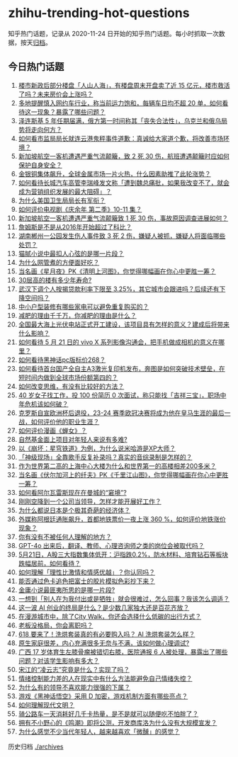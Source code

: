 # zhihu-trending-hot-questions

知乎热门话题，记录从 2020-11-24
日开始的知乎热门话题。每小时抓取一次数据，按天[归档](./archives)。

## 今日热门话题

<!-- BEGIN -->
<!-- 最后更新时间 Wed May 22 2024 01:00:33 GMT+0800 (China Standard Time) -->

1. [楼市新政后部分楼盘「人山人海」，有楼盘周末开盘卖了近 15 亿元，楼市救活了吗？未来房价会上涨吗？](https://www.zhihu.com/question/656676763)
1. [多地提醒慎入网约车行业，称当前运力饱和，每辆车日均不超 20 单，如何看待这一现象？暴露了哪些问题？](https://www.zhihu.com/question/656680989)
1. [泽连斯基 5 年任期届满，俄方第一时间称其「丧失合法性」，乌克兰和俄乌局势将走向何方？](https://www.zhihu.com/question/656696521)
1. [如何看市监局局长就连云港鬼秤事件道歉：真诚给大家道个歉，将改善市场环境？](https://www.zhihu.com/question/656685957)
1. [新加坡航空一客机遭遇严重气流颠簸，致 2 死 30 伤，航班遭遇颠簸时应如何保护自身安全？](https://www.zhihu.com/question/656716360)
1. [金银铜集体飙升，全球金属市场一片火热，什么因素助推了此轮涨势？](https://www.zhihu.com/question/656676550)
1. [如何看待长城汽车高管李瑞峰发文称「遭到魏总痛批，如果我改变不了，就会成为营销组织发展的最大阻碍」？](https://www.zhihu.com/question/656640761)
1. [为什么美国卫生局局长有军衔？](https://www.zhihu.com/question/385552089)
1. [如何评价电视剧《庆余年 第二季》10-11 集？](https://www.zhihu.com/question/656637310)
1. [新加坡航空一客机遭遇严重气流颠簸致 1 死 30 伤，事故原因调查进展如何？](https://www.zhihu.com/question/656716286)
1. [詹姆斯是不是从2016年开始超过了科比？](https://www.zhihu.com/question/656524500)
1. [湖南郴州一公园发生伤人事件致 3 死 2 伤，嫌疑人被抓，嫌疑人将面临哪些处罚？](https://www.zhihu.com/question/656696637)
1. [猫腻小说中最扣人心弦的是哪一片段？](https://www.zhihu.com/question/656693259)
1. [为什么网管煮的方便面好吃？](https://www.zhihu.com/question/655107031)
1. [当名画《星月夜》PK《清明上河图》，你觉得哪幅画在你心中更胜一筹？](https://www.zhihu.com/question/656687606)
1. [30层高的楼有多少年寿命?](https://www.zhihu.com/question/555372636)
1. [武汉下调个人按揭贷款利率下限至 3.25%，其它城市会跟进吗？后续还有下降空间吗？](https://www.zhihu.com/question/656693000)
1. [中小户型装修有哪些家电可以避免重复购买的？](https://www.zhihu.com/question/656632515)
1. [减肥的理由千千万，你减肥的理由是什么？](https://www.zhihu.com/question/655590873)
1. [全国最大海上光伏电站正式开工建设，该项目具有怎样的意义？建成后将带来什么影响？](https://www.zhihu.com/question/656500807)
1. [如何看待 5 月 21 日的 vivo X 系列影像沟通会，把手机做成相机的意义在哪里？](https://www.zhihu.com/question/656686684)
1. [如何看待黑神话pc版标价268？](https://www.zhihu.com/question/656524631)
1. [如何看待首台国产全自主A3激光复印机发布，奔图是如何突破技术壁垒，在短时间内做到全球市场份额第四的？](https://www.zhihu.com/question/656077995)
1. [如何改变思维，有没有比较好的方法？](https://www.zhihu.com/question/655258524)
1. [40 岁女子找工作，投 100 份简历 0 次面试，称只能找「吉祥三宝」，职场中年危机该如何破？](https://www.zhihu.com/question/656289034)
1. [克罗斯自宣欧洲杯后退役，23-24 赛季欧冠决赛将成为他在皇马生涯的最后一战，如何评价他的职业生涯？](https://www.zhihu.com/question/656718695)
1. [如何评价漫画《蝉女》？](https://www.zhihu.com/question/57743110)
1. [自然基金面上项目对年轻人来说有多难?](https://www.zhihu.com/question/341690024)
1. [以《崩坏：星穹铁道》为例，为什么说米哈游是XP大师？](https://www.zhihu.com/question/656101416)
1. [「神级现场」全靠歌手反复补录吗？真实的音综录制是怎样的？](https://www.zhihu.com/question/656284850)
1. [作为世界第二高的上海中心大楼为什么和世界第一的高楼相差200多米？](https://www.zhihu.com/question/55897379)
1. [当名画《伏尔加河上的纤夫》PK《千里江山图》，你觉得哪幅画在你心中更胜一筹？](https://www.zhihu.com/question/656687469)
1. [如何看阿尔瓦雷斯现在在曼城的“窘境”?](https://www.zhihu.com/question/656540757)
1. [刚刚空降到一个公司当领导，怎样才能开展好工作？](https://www.zhihu.com/question/655855770)
1. [为什么都说日本是个极其奇葩的经济体？](https://www.zhihu.com/question/528987326)
1. [外媒称阿根廷通胀飙升，首都地铁票价一夜上涨 360 %，如何评价地铁涨价现象？](https://www.zhihu.com/question/656580034)
1. [你有没有不被任何人理解的地方？](https://www.zhihu.com/question/655392445)
1. [GPT-4o 出来后，翻译、教师、心理咨询师之类的岗位会被取代吗？](https://www.zhihu.com/question/655937118)
1. [5月21日，A股三大指数集体低开：沪指跌0.2%，防水材料、培育钻石等板块跌幅居前，如何看待？](https://www.zhihu.com/question/656685147)
1. [如何理解「理性比激情和情感优越」？你认同吗？](https://www.zhihu.com/question/656540477)
1. [能否通过色卡追色把富士的胶片模拟色彩抄下来？](https://www.zhihu.com/question/656508471)
1. [金庸小说最匪夷所思的是哪一片段?](https://www.zhihu.com/question/579609893)
1. [一想到「别人在为我付出或是牺牲」就会很难过，怎么回事？我该怎么调适？](https://www.zhihu.com/question/656540042)
1. [这一波 AI 创业的终局是什么？是少数几家独大还是百花齐放？](https://www.zhihu.com/question/655559317)
1. [在漫游城市中，除了City Walk，你还会选择什么低碳的出行方式？](https://www.zhihu.com/question/656590130)
1. [老板没格局，你会离职吗？](https://www.zhihu.com/question/656284273)
1. [618 要来了！洗烘套装真的有必要购入吗？ AI 洗烘套装怎么样？](https://www.zhihu.com/question/656639105)
1. [原生家庭很差，内心充满很多无奈与不满，该如何做心理调试?](https://www.zhihu.com/question/656578100)
1. [广西 17 岁体育生左膝骨瘤被错切右膝，医院通报 6 人被处理，暴露出了哪些问题？对该学生影响有多大？](https://www.zhihu.com/question/656628064)
1. [宋江的“凌云志”究竟是什么？实现了吗？](https://www.zhihu.com/question/654902564)
1. [情绪控制能力差的人在现实中有什么方法能避免自己情绪失控？](https://www.zhihu.com/question/656434031)
1. [为什么有的领导不喜欢能力很强的下属？](https://www.zhihu.com/question/656196535)
1. [游戏《黑神话悟空》采用 D 加密，游戏机制方面有哪些亮点？](https://www.zhihu.com/question/656535668)
1. [如何理解现代文明？](https://www.zhihu.com/question/653418122)
1. [骑公路车一天消耗好几千卡热量，是不是就可以随便吃不怕胖了？](https://www.zhihu.com/question/656320286)
1. [拥有不小野心的《鸣潮》即将公测，开发商库洛为什么没有大规模宣发？](https://www.zhihu.com/question/656606831)
1. [为什么感觉不少当代年轻人，越来越喜欢「微醺」的感觉？](https://www.zhihu.com/question/653432352)

<!-- END -->

历史归档 [./archives](./archives)
